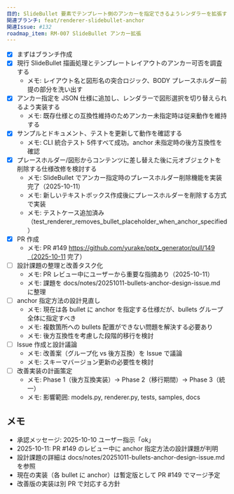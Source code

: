```yaml
---
目的: SlideBullet 要素でテンプレート側のアンカーを指定できるようレンダラーを拡張する
関連ブランチ: feat/renderer-slidebullet-anchor
関連Issue: #132
roadmap_item: RM-007 SlideBullet アンカー拡張
---
```


- [x] まずはブランチ作成
- [x] 現行 SlideBullet 描画処理とテンプレートレイアウトのアンカー可否を調査する
  - メモ: レイアウト名と図形名の突合ロジック、BODY プレースホルダー前提の部分を洗い出す
- [x] アンカー指定を JSON 仕様に追加し、レンダラーで図形選択を切り替えられるよう実装する
  - メモ: 既存仕様との互換性維持のためアンカー未指定時は従来動作を維持する
- [x] サンプルとドキュメント、テストを更新して動作を確認する
  - メモ: CLI 統合テスト 5件すべて成功。anchor 未指定時の後方互換性を確認
- [x] プレースホルダー/図形からコンテンツに差し替えた後に元オブジェクトを削除する仕様改修を検討する
  - メモ: SlideBullet でアンカー指定時のプレースホルダー削除機能を実装完了（2025-10-11）
  - メモ: 新しいテキストボックス作成後にプレースホルダーを削除する方式で実装
  - メモ: テストケース追加済み（test_renderer_removes_bullet_placeholder_when_anchor_specified）
- [x] PR 作成
  - メモ: PR #149 https://github.com/yurake/pptx_generator/pull/149（2025-10-11 完了）
- [ ] 設計課題の整理と改善タスク化
  - メモ: PR レビュー中にユーザーから重要な指摘あり（2025-10-11）
  - メモ: 課題を docs/notes/20251011-bullets-anchor-design-issue.md に整理
- [ ] anchor 指定方法の設計見直し
  - メモ: 現在は各 bullet に anchor を指定する仕様だが、bullets グループ全体に指定すべき
  - メモ: 複数箇所への bullets 配置ができない問題を解決する必要あり
  - メモ: 後方互換性を考慮した段階的移行を検討
- [ ] Issue 作成と設計議論
  - メモ: 改善案（グループ化 vs 後方互換）を Issue で議論
  - メモ: スキーマバージョン更新の必要性を検討
- [ ] 改善実装の計画策定
  - メモ: Phase 1（後方互換実装）→ Phase 2（移行期間）→ Phase 3（統一）
  - メモ: 影響範囲: models.py, renderer.py, tests, samples, docs

## メモ
- 承認メッセージ: 2025-10-10 ユーザー指示「ok」
- 2025-10-11: PR #149 のレビュー中に anchor 指定方法の設計課題が判明
- 設計課題の詳細は docs/notes/20251011-bullets-anchor-design-issue.md を参照
- 現在の実装（各 bullet に anchor）は暫定版として PR #149 でマージ予定
- 改善版の実装は別 PR で対応する方針
